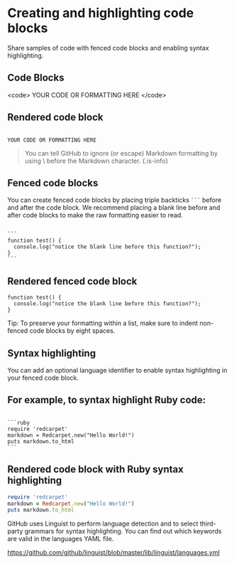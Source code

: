 # Creating and highlighting code blocks

Share samples of code with fenced code blocks and enabling syntax highlighting.

## Code Blocks

\<code\>
YOUR CODE OR FORMATTING HERE
\</code\>

## Rendered code block

<code>
YOUR CODE OR FORMATTING HERE
</code>

> You can tell GitHub to ignore (or escape) Markdown formatting by using \ before the Markdown character.
{.is-info}

## Fenced code blocks

You can create fenced code blocks by placing triple backticks <code>```</code> before and after the code block. We recommend placing a blank line before and after code blocks to make the raw formatting easier to read.

<code>
```
function test() {
  console.log("notice the blank line before this function?");
}
```
</code>

## Rendered fenced code block

```
function test() {
  console.log("notice the blank line before this function?");
}
```

Tip: To preserve your formatting within a list, make sure to indent non-fenced code blocks by eight spaces.

## Syntax highlighting

You can add an optional language identifier to enable syntax highlighting in your fenced code block.

## For example, to syntax highlight Ruby code:

<code>
```ruby
require 'redcarpet'
markdown = Redcarpet.new("Hello World!")
puts markdown.to_html
```
</code>

## Rendered code block with Ruby syntax highlighting

```ruby
require 'redcarpet'
markdown = Redcarpet.new("Hello World!")
puts markdown.to_html
```

GitHub uses Linguist to perform language detection and to select third-party grammars for syntax highlighting. You can find out which keywords are valid in the languages YAML file.

<https://github.com/github/linguist/blob/master/lib/linguist/languages.yml>
